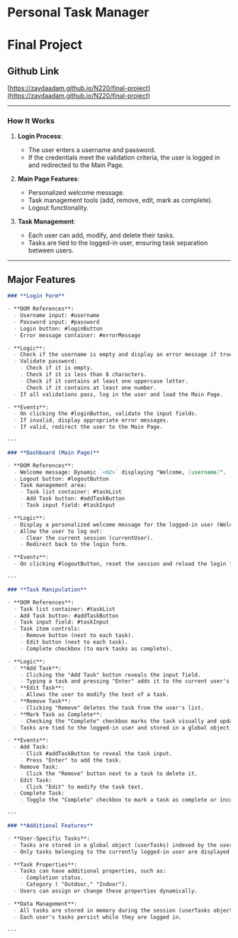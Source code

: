 # Personal Task Manager
# Final Project
## Github Link

[https://zaydaadam.github.io/N220/final-project](https://zaydaadam.github.io/N220/final-project)

---
### **How It Works**

1. **Login Process**:
   - The user enters a username and password.
   - If the credentials meet the validation criteria, the user is logged in and redirected to the Main Page.

2. **Main Page Features**:
   - Personalized welcome message.
   - Task management tools (add, remove, edit, mark as complete).
   - Logout functionality.

3. **Task Management**:
   - Each user can add, modify, and delete their tasks.
   - Tasks are tied to the logged-in user, ensuring task separation between users.

---
## Major Features
```md
### **Login Form**

- **DOM References**:
  - Username input: #username
  - Password input: #password
  - Login button: #loginButton
  - Error message container: #errorMessage

- **Logic**:
  - Check if the username is empty and display an error message if true.
  - Validate password:
    - Check if it is empty.
    - Check if it is less than 8 characters.
    - Check if it contains at least one uppercase letter.
    - Check if it contains at least one number.
  - If all validations pass, log in the user and load the Main Page.

- **Events**:
  - On clicking the #loginButton, validate the input fields.
  - If invalid, display appropriate error messages.
  - If valid, redirect the user to the Main Page.

---

### **Dashboard (Main Page)**

- **DOM References**:
  - Welcome message: Dynamic `<h2>` displaying "Welcome, [username]".
  - Logout button: #logoutButton
  - Task management area:
    - Task list container: #taskList
    - Add Task button: #addTaskButton
    - Task input field: #taskInput

- **Logic**:
  - Display a personalized welcome message for the logged-in user (Welcome, [username]).
  - Allow the user to log out:
    - Clear the current session (currentUser).
    - Redirect back to the login form.

- **Events**:
  - On clicking #logoutButton, reset the session and reload the login form.

---

### **Task Manipulation**

- **DOM References**:
  - Task list container: #taskList
  - Add Task button: #addTaskButton
  - Task input field: #taskInput
  - Task item controls:
    - Remove button (next to each task).
    - Edit button (next to each task).
    - Complete checkbox (to mark tasks as complete).

- **Logic**:
  - **Add Task**:
    - Clicking the "Add Task" button reveals the input field.
    - Typing a task and pressing "Enter" adds it to the current user's task list.
  - **Edit Task**:
    - Allows the user to modify the text of a task.
  - **Remove Task**:
    - Clicking "Remove" deletes the task from the user's list.
  - **Mark Task as Complete**:
    - Checking the "Complete" checkbox marks the task visually and updates its status.
  - Tasks are tied to the logged-in user and stored in a global object, ensuring each user can only see their tasks.

- **Events**:
  - Add Task:
    - Click #addTaskButton to reveal the task input.
    - Press "Enter" to add the task.
  - Remove Task:
    - Click the "Remove" button next to a task to delete it.
  - Edit Task:
    - Click "Edit" to modify the task text.
  - Complete Task:
    - Toggle the "Complete" checkbox to mark a task as complete or incomplete.

---

### **Additional Features**

- **User-Specific Tasks**:
  - Tasks are stored in a global object (userTasks) indexed by the username.
  - Only tasks belonging to the currently logged-in user are displayed.

- **Task Properties**:
  - Tasks can have additional properties, such as:
    - Completion status.
    - Category ( "Outdoor," "Indoor").
  - Users can assign or change these properties dynamically.

- **Data Management**:
  - All tasks are stored in memory during the session (userTasks object).
  - Each user's tasks persist while they are logged in.

---

